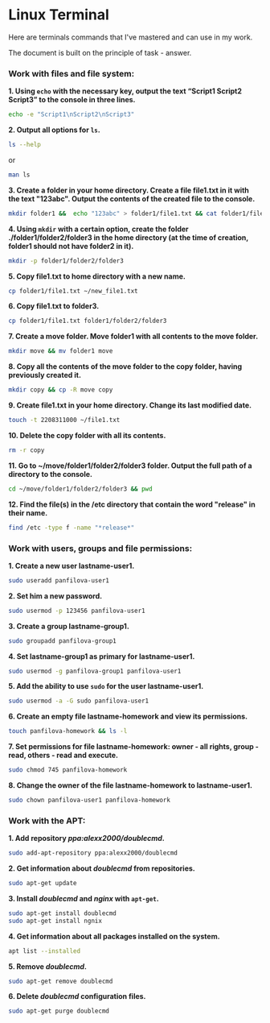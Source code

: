 # Linux Terminal
Here are terminals commands that I've mastered and can use in my work.

The document is built on the principle of task - answer.

### Work with files and file system:

**1. Using `echo` with the necessary key, output the text “Script1 Script2 Script3” to the console in three lines.**
```sh
echo -e "Script1\nScript2\nScript3"
```

**2. Output all options for `ls`.**
```sh
ls --help
```
or
```sh
man ls
```

**3. Create a folder in your home directory. Create a file file1.txt in it with the text "123abc". Output the contents of the created file to the console.**
```sh
mkdir folder1 &&  echo "123abc" > folder1/file1.txt && cat folder1/file1.txt
```

**4. Using `mkdir` with a certain option, create the folder ./folder1/folder2/folder3 in the home directory (at the time of creation, folder1 should not have folder2 in it).**
```sh
mkdir -p folder1/folder2/folder3
```

**5. Copy file1.txt to home directory with a new name.**
```sh
cp folder1/file1.txt ~/new_file1.txt
```

**6. Copy file1.txt to folder3.**
```sh
cp folder1/file1.txt folder1/folder2/folder3
```

**7. Create a move folder. Move folder1 with all contents to the move folder.**
```sh
mkdir move && mv folder1 move
```

**8. Copy all the contents of the move folder to the copy folder, having previously created it.**
```sh
mkdir copy && cp -R move copy
```

**9. Create file1.txt in your home directory. Change its last modified date.**
```sh
touch -t 2208311000 ~/file1.txt
```

**10. Delete the copy folder with all its contents.**
```sh
rm -r copy
```

**11. Go to ~/move/folder1/folder2/folder3 folder. Output the full path of a directory to the console.**
```sh
cd ~/move/folder1/folder2/folder3 && pwd
```

**12. Find the file(s) in the /etc directory that contain the word "release" in their name.**
```sh
find /etc -type f -name "*release*"
```

### Work with users, groups and file permissions:

**1. Create a new user lastname-user1.**
```sh
sudo useradd panfilova-user1
```

**2. Set him a new password.**
```sh
sudo usermod -p 123456 panfilova-user1
```

**3. Create a group lastname-group1.**
```sh
sudo groupadd panfilova-group1
```

**4. Set lastname-group1 as primary for lastname-user1.**
```sh
sudo usermod -g panfilova-group1 panfilova-user1
```

**5. Add the ability to use `sudo` for the user lastname-user1.**
```sh
sudo usermod -a -G sudo panfilova-user1
```

**6. Create an empty file lastname-homework and view its permissions.**
```sh
touch panfilova-homework && ls -l
```

**7. Set permissions for file lastname-homework: owner - all rights, group - read, others - read and execute.**
```sh
sudo chmod 745 panfilova-homework
```

**8. Change the owner of the file lastname-homework to lastname-user1.**
```sh
sudo chown panfilova-user1 panfilova-homework
```

### Work with the APT:

**1. Add repository *ppa:alexx2000/doublecmd*.**
```sh
sudo add-apt-repository ppa:alexx2000/doublecmd
```

**2. Get information about *doublecmd* from repositories.**
```sh
sudo apt-get update
```

**3. Install *doublecmd* and *nginx* with `apt-get`.**
```sh
sudo apt-get install doublecmd
sudo apt-get install ngnix
```

**4. Get information about all packages installed on the system.**
```sh
apt list --installed
```

**5. Remove *doublecmd*.**
```sh
sudo apt-get remove doublecmd
```

**6. Delete *doublecmd* configuration files.**
```sh
sudo apt-get purge doublecmd
```
